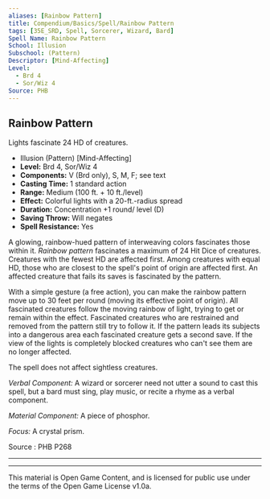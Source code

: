 ```yaml
---
aliases: [Rainbow Pattern]
title: Compendium/Basics/Spell/Rainbow Pattern
tags: [35E_SRD, Spell, Sorcerer, Wizard, Bard]
Spell Name: Rainbow Pattern
School: Illusion
Subschool: (Pattern)
Descriptor: [Mind-Affecting]
Level:
  - Brd 4
  - Sor/Wiz 4
Source: PHB
---
```



## Rainbow Pattern

Lights fascinate 24 HD of creatures.

*   Illusion (Pattern) [Mind-Affecting]
*   **Level:** Brd 4, Sor/Wiz 4
*   **Components:** V (Brd only), S, M, F; see text
*   **Casting Time:** 1 standard action
*   **Range:** Medium (100 ft. + 10 ft./level)
*   **Effect:** Colorful lights with a 20-ft.-radius spread
*   **Duration:** Concentration +1 round/ level (D)
*   **Saving Throw:** Will negates
*   **Spell Resistance:** Yes

<p>A glowing, rainbow-hued pattern of interweaving colors fascinates those within it. <i>Rainbow pattern</i> fascinates a maximum of 24 Hit Dice of creatures. Creatures with the fewest HD are affected first. Among creatures with equal HD, those who are closest to the spell's point of origin are affected first. An affected creature that fails its saves is fascinated by the pattern.</p><p>With a simple gesture (a free action), you can make the rainbow pattern move up to 30 feet per round (moving its effective point of origin). All fascinated creatures follow the moving rainbow of light, trying to get or remain within the effect. Fascinated creatures who are restrained and removed from the pattern still try to follow it. If the pattern leads its subjects into a dangerous area each fascinated creature gets a second save. If the view of the lights is completely blocked creatures who can't see them are no longer affected.</p><p>The spell does not affect sightless creatures.</p><p><i>Verbal Component:</i> A wizard or sorcerer need not utter a sound to cast this spell, but a bard must sing, play music, or recite a rhyme as a verbal component.</p><p><i>Material Component:</i> A piece of phosphor.</p><p><i>Focus:</i> A crystal prism.</p>

Source : PHB P268

---

---

This material is Open Game Content, and is licensed for public use under
the terms of the Open Game License v1.0a.
